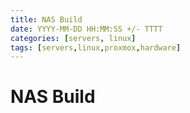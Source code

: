 ```yaml
---
title: NAS Build
date: YYYY-MM-DD HH:MM:SS +/- TTTT
categories: [servers, linux]
tags: [servers,linux,proxmox,hardware]
---
```


# NAS Build
